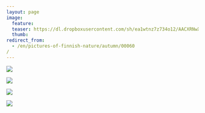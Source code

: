 ```yaml
---
layout: page
image:
  feature:
  teaser: https://dl.dropboxusercontent.com/sh/ea1wtnz7z734o12/AACXRNwX2oajpyluKoV2-LLsa/luontokuvat/syksy/DSC49745-245px.jpg
  thumb:
redirect_from:
  - /en/pictures-of-finnish-nature/autumn/00060/
---
```


[![](https://dl.dropboxusercontent.com/sh/ea1wtnz7z734o12/AACPSkVsFXfBq5UssFs8meORa/luontokuvat/syksy/DSC49745-800px.jpg)](https://dl.dropboxusercontent.com/sh/ea1wtnz7z734o12/AADPRglt_dZh6hFuZ2n4QAuJa/luontokuvat/syksy/DSC49745.jpg)

[![](https://dl.dropboxusercontent.com/sh/ea1wtnz7z734o12/AACCDnGteG6TTu8T8c16l9xta/luontokuvat/syksy/DSC49746-800px.jpg)](https://dl.dropboxusercontent.com/sh/ea1wtnz7z734o12/AABRGVewl1Lnr5BKjXOO2ouQa/luontokuvat/syksy/DSC49746.jpg)

[![](https://dl.dropboxusercontent.com/sh/ea1wtnz7z734o12/AACqhj2MgSHs-Ie0nMqKQH89a/luontokuvat/syksy/DSC49754-800px.jpg)](https://dl.dropboxusercontent.com/sh/ea1wtnz7z734o12/AAC4ceTa3gS4wC1aG9ZTdauka/luontokuvat/syksy/DSC49754.jpg)

[![](https://dl.dropboxusercontent.com/sh/ea1wtnz7z734o12/AACQPZIhU9vbl3g5OkXDo6isa/luontokuvat/syksy/DSC49763-800px.jpg)](https://dl.dropboxusercontent.com/sh/ea1wtnz7z734o12/AABn0FITgyDHZ9xDV27r0yafa/luontokuvat/syksy/DSC49763.jpg)
